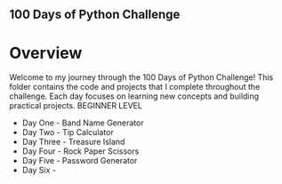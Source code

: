 ## 100 Days of Python Challenge
# Overview
Welcome to my journey through the 100 Days of Python Challenge! This folder contains the code and projects that I complete throughout the challenge. Each day focuses on learning new concepts and building practical projects.
BEGINNER LEVEL
- Day One - Band Name Generator
- Day Two - Tip Calculator
- Day Three - Treasure Island
- Day Four - Rock Paper Scissors
- Day Five - Password Generator
- Day Six - 
